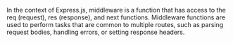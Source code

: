 In the context of Express.js, middleware is a function that has access to the req (request), res (response), and next functions. Middleware functions are used to perform tasks that are common to multiple routes, such as parsing request bodies, handling errors, or setting response headers. 